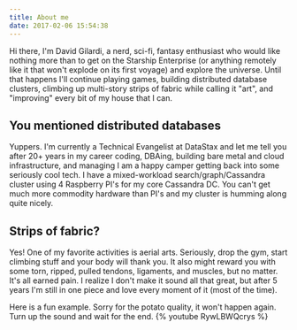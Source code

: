 ```yaml
---
title: About me
date: 2017-02-06 15:54:38
---
```

Hi there, I'm David Gilardi, a nerd, sci-fi, fantasy enthusiast who would like nothing more than to get on the Starship Enterprise (or anything remotely like it that won't explode on its first voyage) and explore the universe.  Until that happens I'll continue playing games, building distributed database clusters, climbing up multi-story strips of fabric while calling it "art", and "improving" every bit of my house that I can.

## You mentioned distributed databases
Yuppers.  I'm currently a Technical Evangelist at DataStax and let me tell you after 20+ years in my career coding, DBAing, building bare metal and cloud infrastructure, and managing I am a happy camper getting back into some seriously cool tech.  I have a mixed-workload search/graph/Cassandra cluster using 4 Raspberry PI's for my core Cassandra DC.  You can't get much more commodity hardware than PI's and my cluster is humming along quite nicely.

## Strips of fabric?
Yes!  One of my favorite activities is aerial arts.  Seriously, drop the gym, start climbing stuff and your body will thank you.  It also might reward you with some torn, ripped, pulled tendons, ligaments, and muscles, but no matter.  It's all earned pain.  I realize I don't make it sound all that great, but after 5 years I'm still in one piece and love every moment of it (most of the time).

Here is a fun example.  Sorry for the potato quality, it won't happen again.  Turn up the sound and wait for the end. 
{% youtube RywLBWQcrys %}